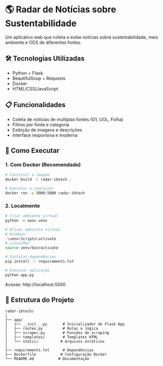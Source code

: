 # 🌎 Radar de Notícias sobre Sustentabilidade

Um aplicativo web que coleta e exibe notícias sobre sustentabilidade, meio ambiente e ODS de diferentes fontes.

## 🛠️ Tecnologias Utilizadas

- Python + Flask
- BeautifulSoup + Requests
- Docker
- HTML/CSS/JavaScript

## 📋 Funcionalidades

- Coleta de notícias de múltiplas fontes (G1, UOL, Folha)
- Filtros por fonte e categoria
- Exibição de imagens e descrições
- Interface responsiva e moderna

## 🚀 Como Executar

### 1. Com Docker (Recomendado)

```bash
# Construir a imagem
docker build -t radar-ibtech .

# Executar o container
docker run -p 5000:5000 radar-ibtech
```

### 2. Localmente

```bash
# Criar ambiente virtual
python -m venv venv

# Ativar ambiente virtual
# Windows:
.\venv\Scripts\activate
# Linux/Mac:
source venv/bin/activate

# Instalar dependências
pip install -r requirements.txt

# Executar aplicação
python app.py
```

Acesse: http://localhost:5000

## 📝 Estrutura do Projeto

```
radar-ibtech/
│
├── app/
│   ├── __init__.py       # Inicializador do Flask App
│   ├── routes.py         # Rotas e lógica
│   ├── scraper.py        # Funções de scraping
│   ├── templates/        # Templates HTML
│   └── static/          # Arquivos estáticos
│
├── requirements.txt      # Dependências
├── Dockerfile           # Configuração Docker
└── README.md           # Documentação
```
